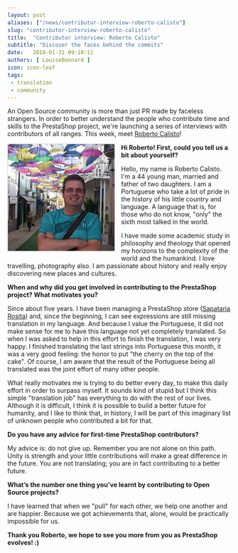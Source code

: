 ```yaml
---
layout: post
aliases: ["/news/contributor-interview-roberto-calisto"]
slug: "contributor-interview-roberto-calisto"
title:  "Contributor interview: Roberto Calisto"
subtitle: "Discover the faces behind the commits"
date:   2018-01-31 09:10:11
authors: [ LouiseBonnard ]
icon: icon-leaf
tags:
 - translation
 - community
---
```


An Open Source community is more than just PR made by faceless strangers. In order to better understand the people who contribute time and skills to the PrestaShop project, we're launching a series of interviews with contributors of all ranges. This week, meet [Roberto Calisto](https://crowdin.com/profile/roberto.calisto)!


<img style="border: 1px solid #CCC; float: left; margin: 0 1em 1em 0;" width="240" height="240" src="/assets/images/2018/01/Roberto_Calisto.png">


**Hi Roberto! First, could you tell us a bit about yourself?**

Hello, my name is Roberto Calisto. I'm a 44 young man, married and father of two daughters. I am a Portuguese who take a lot of pride in the history of his little country and language. A language that is, for those who do not know, "only" the sixth most talked in the world.

I have made some academic study in philosophy and theology that opened my horizons to the complexity of the world and the humankind. I love travelling, photography also. I am passionate about history and really enjoy discovering new places and cultures.


**When and why did you get involved in contributing to the PrestaShop project? What motivates you?**

Since about five years. I have been managing a PrestaShop store ([Sapataria Rosita](https://www.sapatariarosita.pt/index.php)) and, since the beginning, I can see expressions are still missing translation in my language. And because I value the Portuguese, it did not make sense for me to have this language not yet completely translated. So when I was asked to help in this effort to finish the translation, I was very happy. I finished translating the last strings into Portuguese this month, it was a very good feeling: the honor to put "the cherry on the top of the cake". Of course, I am aware that the result of the Portuguese being all translated was the joint effort of many other people.

What really motivates me is trying to do better every day, to make this daily effort in order to surpass myself. It sounds kind of stupid but I think this simple "translation job" has everything to do with the rest of our lives. Although it is difficult, I think it is possible to build a better future for humanity, and I like to think that, in history, I will be part of this imaginary list of unknown people who contributed a bit for that.


**Do you have any advice for first-time PrestaShop contributors?**

My advice is: do not give up. Remember you are not alone on this path. Unity is strength and your little contributions will make a great difference in the future. You are not translating; you are in fact contributing to a better future.


**What’s the number one thing you’ve learnt by contributing to Open Source projects?**

I have learned that when we "pull" for each other, we help one another and are happier. Because we got achievements that, alone, would be practically impossible for us.


**Thank you Roberto, we hope to see you more from you as PrestaShop evolves! :)**
